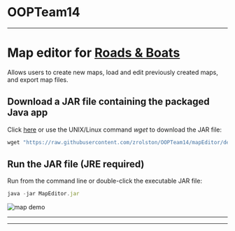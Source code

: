 # OOPTeam14

---

# Map editor for [Roads & Boats](https://github.com/zrolston/OOPTeam14/blob/mapEditor/demo/RB3Erules.pdf)
Allows users to create new maps, load and edit previously created maps, and export map files.


<!-- # Running the source code -->

## Download a JAR file containing the packaged Java app
Click [here](https://raw.githubusercontent.com/zrolston/OOPTeam14/mapEditor/demo/MapEditor.jar) or use the UNIX/Linux command *wget* to download the JAR file:
 
```javascript
wget "https://raw.githubusercontent.com/zrolston/OOPTeam14/mapEditor/demo/MapEditor.jar" -O MapEditor.jar 
```
## Run the JAR file (JRE required)
Run from the command line or double-click the executable JAR file:
```javascript
java -jar MapEditor.jar 
```

![map demo](https://github.com/zrolston/OOPTeam14/raw/mapEditor/demo/mapDemo.gif)


---
***
